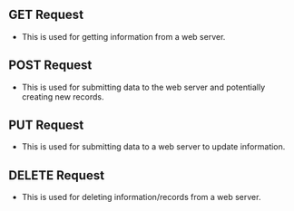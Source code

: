 ## **GET Request**
- This is used for getting information from a web server.

## **POST Request**
- This is used for submitting data to the web server and potentially creating new records.

## PUT Request
- This is used for submitting data to a web server to update information. 

## DELETE Request
- This is used for deleting information/records from a web server.